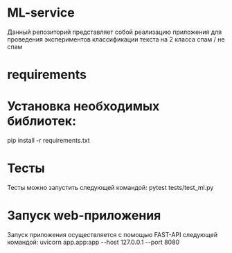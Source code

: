 # ML-service
Данный репозиторий представляет собой реализацию приложения для проведения экспериментов классификации текста на 2 класса спам / не спам
# requirements
# Установка необходимых библиотек:
pip install -r requirements.txt
# Тесты 
Тесты можно запустить следующей командой:
pytest tests/test_ml.py
# Запуск web-приложения
Запуск приложения осуществляется с помощью FAST-API следующей командой:
uvicorn app.app:app --host 127.0.0.1 --port 8080
